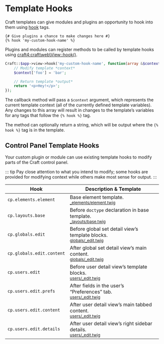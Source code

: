 # Template Hooks

Craft templates can give modules and plugins an opportunity to hook into them using [hook](../dev/tags.md#hook) tags.

```twig
{# Give plugins a chance to make changes here #}
{% hook 'my-custom-hook-name' %}
```

Plugins and modules can register methods to be called by template hooks using <craft4:craft\web\View::hook()>.

```php
Craft::$app->view->hook('my-custom-hook-name', function(array &$context) {
    // Modify template *context*
    $context['foo'] = 'bar';

    // Return template *output*
    return '<p>Hey!</p>';
});
```

The callback method will pass a `$context` argument, which represents the current template context (all of the currently defined template variables). Any changes to this array will result in changes to the template’s variables for any tags that follow the `{% hook %}` tag.

The method can optionally return a string, which will be output where the `{% hook %}` tag is in the template.

## Control Panel Template Hooks

Your custom plugin or module can use existing template hooks to modify parts of the Craft control panel.

::: tip
Pay close attention to what you intend to modify; some hooks are provided for modifying context while others make most sense for output.
:::

| Hook                         | Description & Template
| ---------------------------- | -------------------------------------------------------------------
| `cp.elements.element`        | Base element template.<br><small>[_elements/element.twig](https://github.com/craftcms/cms/blob/main/src/templates/_elements/element.twig)</small>
| `cp.layouts.base`            | Before `doctype` declaration in base template.<br><small>[_layouts/base.twig](https://github.com/craftcms/cms/blob/main/src/templates/_layouts/base.twig)</small>
| `cp.globals.edit`            | Before global set detail view’s template blocks.<br><small>[globals/_edit.twig](https://github.com/craftcms/cms/blob/main/src/templates/globals/_edit.twig)</small>
| `cp.globals.edit.content`    | After global set detail view’s main content.<br><small>[globals/_edit.twig](https://github.com/craftcms/cms/blob/main/src/templates/globals/_edit.twig)</small>
| `cp.users.edit`              | Before user detail view’s template blocks.<br><small>[users/_edit.twig](https://github.com/craftcms/cms/blob/main/src/templates/users/_edit.twig)</small>
| `cp.users.edit.prefs`        | After fields in the user’s “Preferences” tab.<br><small>[users/_edit.twig](https://github.com/craftcms/cms/blob/main/src/templates/users/_edit.twig)</small>
| `cp.users.edit.content`      | After user detail view’s main tabbed content.<br><small>[users/_edit.twig](https://github.com/craftcms/cms/blob/main/src/templates/users/_edit.twig)</small>
| `cp.users.edit.details`      | After user detail view’s right sidebar details. <br><small>[users/_edit.twig](https://github.com/craftcms/cms/blob/main/src/templates/users/_edit.twig)</small>

